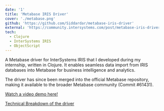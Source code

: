 ```yaml
---
date: '1'
title: 'Metabase IRIS Driver'
cover: './metabase.png'
github: 'https://github.com/Siddardar/metabase-iris-driver'
external: 'https://community.intersystems.com/post/metabase-iris-driver'
tech:
  - Clojure
  - InterSystems IRIS
  - ObjectScript
---
```


A Metabase driver for InterSystems IRIS that I developed during my internship, written in Clojure. It enables seamless data import from IRIS databases into Metabase for business intelligence and analytics.

The driver has since been merged into the official Metabase repository, making it available to the broader Metabase community (Commit #61431).

[Watch a video demo here!](https://www.youtube.com/watch?v=yoaQBg331M4)

[Technical Breakdown of the driver](https://community.intersystems.com/post/metabase-iris-driver)
